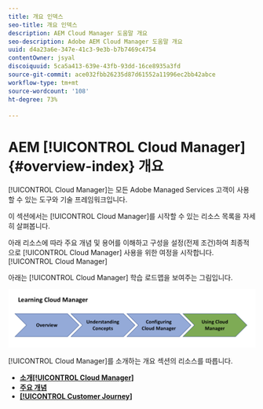 ```yaml
---
title: 개요 인덱스
seo-title: 개요 인덱스
description: AEM Cloud Manager 도움말 개요
seo-description: Adobe AEM Cloud Manager 도움말 개요
uuid: d4a23a6e-347e-41c3-9e3b-b7b7469c4754
contentOwner: jsyal
discoiquuid: 5ca5a413-639e-43fb-93dd-16ce8935a3fd
source-git-commit: ace032fbb26235d87d61552a11996ec2bb42abce
workflow-type: tm+mt
source-wordcount: '108'
ht-degree: 73%

---
```



# AEM [!UICONTROL Cloud Manager]{#overview-index} 개요

[!UICONTROL Cloud Manager]는 모든 Adobe Managed Services 고객이 사용할 수 있는 도구와 기술 프레임워크입니다.

이 섹션에서는 [!UICONTROL Cloud Manager]를 시작할 수 있는 리소스 목록을 자세히 살펴봅니다.

아래 리소스에 따라 주요 개념 및 용어를 이해하고 구성을 설정(전제 조건)하여 최종적으로 [!UICONTROL Cloud Manager] 사용을 위한 여정을 시작합니다.[!UICONTROL Cloud Manager]

아래는 [!UICONTROL Cloud Manager] 학습 로드맵을 보여주는 그림입니다.

![](assets/screen_shot_2018-05-04at94510pm.png)

[!UICONTROL Cloud Manager]를 소개하는 개요 섹션의 리소스를 따릅니다.

* **[소개[!UICONTROL Cloud Manager]](introduction-to-cloud-manager.md)**
* **[주요 개념](key-concepts.md)**
* **[[!UICONTROL Customer Journey]](customer-journey.md)**

